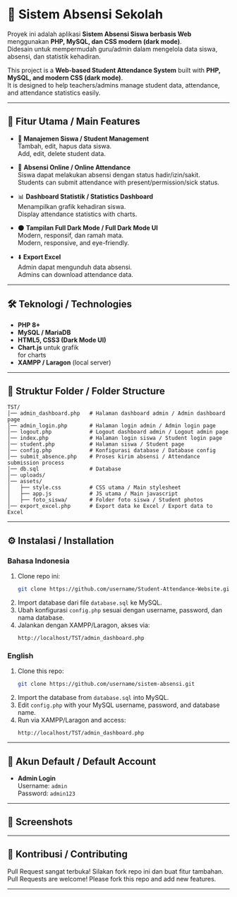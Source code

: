 # 📘 Sistem Absensi Sekolah

Proyek ini adalah aplikasi **Sistem Absensi Siswa berbasis Web** menggunakan **PHP, MySQL, dan CSS modern (dark mode)**.  
Didesain untuk mempermudah guru/admin dalam mengelola data siswa, absensi, dan statistik kehadiran.

This project is a **Web-based Student Attendance System** built with **PHP, MySQL, and modern CSS (dark mode)**.  
It is designed to help teachers/admins manage student data, attendance, and attendance statistics easily.

---

## 🚀 Fitur Utama / Main Features
- 👥 **Manajemen Siswa / Student Management**  
  Tambah, edit, hapus data siswa.  
  Add, edit, delete student data.

- 📝 **Absensi Online / Online Attendance**  
  Siswa dapat melakukan absensi dengan status hadir/izin/sakit.  
  Students can submit attendance with present/permission/sick status.

- 📊 **Dashboard Statistik / Statistics Dashboard**  
  Menampilkan grafik kehadiran siswa.  
  Display attendance statistics with charts.

- 🌑 **Tampilan Full Dark Mode / Full Dark Mode UI**  
  Modern, responsif, dan ramah mata.  
  Modern, responsive, and eye-friendly.

- ⬇️ **Export Excel**  
  Admin dapat mengunduh data absensi.  
  Admins can download attendance data.

---

## 🛠️ Teknologi / Technologies
- **PHP 8+**
- **MySQL / MariaDB**
- **HTML5, CSS3 (Dark Mode UI)**
- **Chart.js** untuk grafik  
  for charts
- **XAMPP / Laragon** (local server)

---

## 📂 Struktur Folder / Folder Structure
```
TST/
│── admin_dashboard.php   # Halaman dashboard admin / Admin dashboard page
│── admin_login.php       # Halaman login admin / Admin login page
│── logout.php            # Logout dashboard admin / Logout admin page
│── index.php             # Halaman login siswa / Student login page
│── student.php           # Halaman siswa / Student page
│── config.php            # Konfigurasi database / Database config
│── submit_absence.php    # Proses kirim absensi / Attendance submission process
│── db.sql                # Database
│── uploads/
│── assets/
│   ├── style.css         # CSS utama / Main stylesheet
│   ├── app.js            # JS utama / Main javascript
│   ├── foto_siswa/       # Folder foto siswa / Student photos
│── export_excel.php      # Export data ke Excel / Export data to Excel
```

---

## ⚙️ Instalasi / Installation

### Bahasa Indonesia
1. Clone repo ini:  
   ```bash
   git clone https://github.com/username/Student-Attendance-Website.git
   ```
2. Import database dari file `database.sql` ke MySQL.  
3. Ubah konfigurasi `config.php` sesuai dengan username, password, dan nama database.  
4. Jalankan dengan XAMPP/Laragon, akses via:  
   ```
   http://localhost/TST/admin_dashboard.php
   ```

### English
1. Clone this repo:  
   ```bash
   git clone https://github.com/username/sistem-absensi.git
   ```
2. Import the database from `database.sql` into MySQL.  
3. Edit `config.php` with your MySQL username, password, and database name.  
4. Run via XAMPP/Laragon and access:  
   ```
   http://localhost/TST/admin_dashboard.php
   ```

---

## 🔑 Akun Default / Default Account
- **Admin Login**  
  Username: `admin`  
  Password: `admin123`

---

## 📸 Screenshots


---

## 🤝 Kontribusi / Contributing
Pull Request sangat terbuka! Silakan fork repo ini dan buat fitur tambahan.  
Pull Requests are welcome! Please fork this repo and add new features.

---

